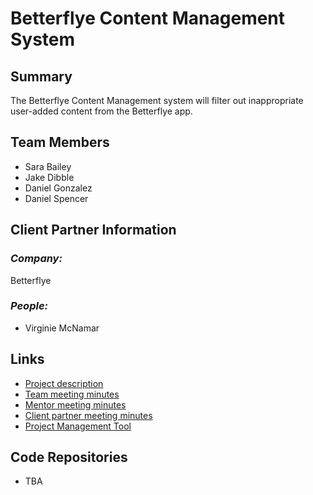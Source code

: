 # Betterflye Content Management System

## **Summary**

The Betterflye Content Management system will filter out inappropriate user-added content from the Betterflye app.

## **Team Members**

- Sara Bailey
- Jake Dibble
- Daniel Gonzalez 
- Daniel Spencer

## **Client Partner Information**

### *Company:*
Betterflye

### *People:*
- Virginie McNamar

## **Links**

- [Project description](ProjectDescription.md)
- [Team meeting minutes](MeetingMinutes/Team)
- [Mentor meeting minutes](MeetingMinutes/Mentor)
- [Client partner meeting minutes](MeetingMinutes/ClientPartner)
- [Project Management Tool](https://github.com/s-cb/Betterflye-Content-Management-System/projects/1)

## **Code Repositories**

- TBA

